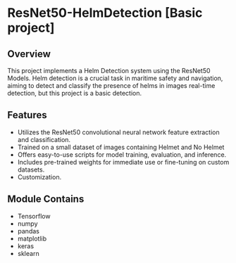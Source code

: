 
# ResNet50-HelmDetection [Basic project]

## Overview
This project implements a Helm Detection system using the ResNet50 Models. Helm detection is a crucial task in maritime safety and navigation, aiming to detect and classify the presence of helms in images real-time detection, but this project is a basic detection.

## Features
- Utilizes the ResNet50 convolutional neural network feature extraction and classification.
- Trained on a small dataset of images containing Helmet and No Helmet
- Offers easy-to-use scripts for model training, evaluation, and inference.
- Includes pre-trained weights for immediate use or fine-tuning on custom datasets.
- Customization.

## Module Contains
- Tensorflow
- numpy
- pandas
- matplotlib
- keras
- sklearn
